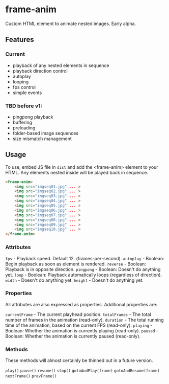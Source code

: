 # frame-anim
Custom HTML element to animate nested images. Early alpha.


## Features

### Current
* playback of any nested elements in sequence
* playback direction control
* autoplay
* looping
* fps control
* simple events

### TBD before v1:
- pingpong playback
- buffering
- preloading
- folder-based image sequences
- size mismatch management



## Usage

To use, embed JS file in `dist` and add the \<frame-anim\> element to your HTML. Any elements nested inside will be played back in sequence.

```HTML
<frame-anim>
    <img src="imgseq01.jpg" ... >
    <img src="imgseq02.jpg" ... >
    <img src="imgseq03.jpg" ... >
    <img src="imgseq04.jpg" ... >
    <img src="imgseq05.jpg" ... >
    <img src="imgseq06.jpg" ... >
    <img src="imgseq07.jpg" ... >
    <img src="imgseq08.jpg" ... >
    <img src="imgseq09.jpg" ... >
    <img src="imgseq10.jpg" ... >
</frame-anim>
```


### Attributes

`fps` - Playback speed. Default 12. (frames-per-second).
`autoplay` - Boolean: Begin playback as soon as element is rendered.
`reverse` - Boolean: Playback is in opposite direction.
`pingpong` - Boolean: Doesn't do anything yet.
`loop` - Boolean: Playback automatically loops (regardless of direction).
`width` - Doesn't do anything yet.
`height` - Doesn't do anything yet.


### Properties

All attributes are also expressed as properties. Additional properties are:

`currentFrame` - The current playhead position.
`totalFrames` - The total number of frames in the animation (read-only).
`duration` - The total running time of the animation, based on the current FPS (read-only).
`playing` - Boolean: Whether the animation is currently playing (read-only).
`paused` - Boolean: Whether the animation is currently paused (read-only).



### Methods

These methods will almost certainly be thinned out in a future version.

`play()`
`pause()`
`resume()`
`stop()`
`gotoAndPlay(frame)`
`gotoAndResume(frame)`
`nextFrame()`
`prevFrame()`

